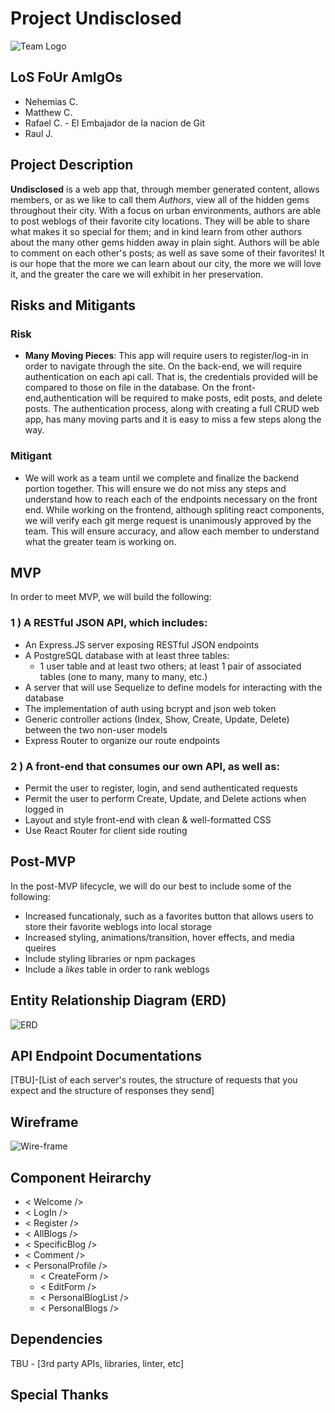 # Project Undisclosed

![Team Logo](https://i.imgur.com/rj6bNES.png)

## LoS FoUr AmIgOs 
* Nehemias C.
* Matthew C.
* Rafael C. - El Embajador de la nacion de Git
* Raul J.

## Project Description
**Undisclosed** is a web app that, through member generated content, allows members, or as we like to call them _Authors_, view all of the hidden gems throughout their city. With a focus on urban environments, authors are able to post weblogs of their favorite city locations. They will be able to share what makes it so special for them; and in kind learn from other authors about the many other gems hidden away in plain sight. Authors will be able to comment on each other's posts; as well as save some of their favorites! It is our hope that the more we can learn about our city, the more we will love it, and the greater the care we will exhibit in her preservation.

## Risks and Mitigants

### Risk
  * **Many Moving Pieces**: This app will require users to register/log-in in order to navigate through the site. On the back-end, we will require authentication on each api call. That is, the credentials provided will be compared to those on file in the database. On the front-end,authentication will be required to make posts, edit posts, and delete posts. The authentication process, along with creating a full CRUD web app, has many moving parts and it is easy to miss a few steps along the way.

### Mitigant
  * We will work as a team until we complete and finalize the backend portion together. This will ensure we do not miss any steps and understand how to reach each of the endpoints necessary on the front end. While working on the frontend, although spliting react components, we will verify each git merge request is unanimously approved by the team. This will ensure accuracy, and allow each member to understand what the greater team is working on.

## MVP
In order to meet MVP, we will build the following:

### 1 ) A RESTful JSON API, which includes:

 * An Express.JS server exposing RESTful JSON endpoints
 * A PostgreSQL database with at least three tables:
   * 1 user table and at least two others; at least 1 pair of associated tables (one to many, many to many, etc.)
 * A server that will use Sequelize to define models for interacting with the database
 * The implementation of auth using bcrypt and json web token
 * Generic controller actions (Index, Show, Create, Update, Delete) between the two non-user models
 * Express Router to organize our route endpoints

### 2 ) A front-end that consumes our own API, as well as:
 * Permit the user to register, login, and send authenticated requests
 * Permit the user to perform Create, Update, and Delete actions when logged in
 * Layout and style front-end with clean & well-formatted CSS
 * Use React Router for client side routing

 ## Post-MVP
In the post-MVP lifecycle, we will do our best to include some of the following:

 * Increased funcationaly, such as a favorites button that allows users to store their favorite weblogs into local storage
 * Increased styling, animations/transition, hover effects, and media queires
 * Include styling libraries or npm packages
 * Include a _likes_ table in order to rank weblogs


## Entity Relationship Diagram (ERD)
![ERD](https://i.imgur.com/pcjJhgN.png)


## API Endpoint Documentations

[TBU]-[List of each server's routes, the structure of requests that you expect and the structure of responses they send]

## Wireframe

![Wire-frame](https://i.imgur.com/AV2qLf4.png)


## Component Heirarchy

* < Welcome />
* < LogIn />
* < Register />
* < AllBlogs />
* < SpecificBlog />
* < Comment />
* < PersonalProfile />
  * < CreateForm />
  * < EditForm />
  * < PersonalBlogList />
  * < PersonalBlogs />


## Dependencies

TBU - [3rd party APIs, libraries, linter, etc]

## Special Thanks